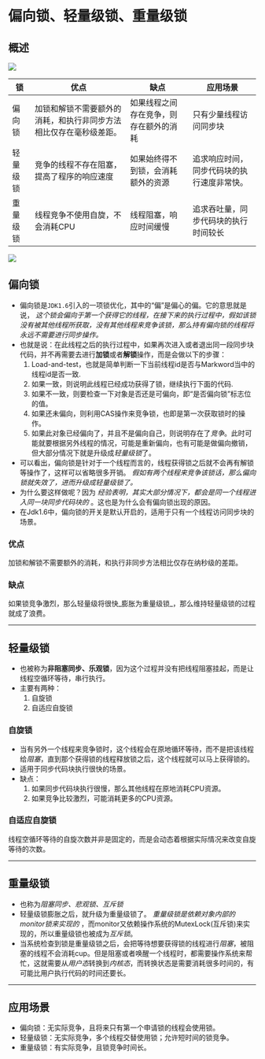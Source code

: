 # 偏向锁、轻量级锁、重量级锁

## 概述

![][image-1]

| 锁       | 优点                                                               | 缺点                                   | 应用场景                                   |
|----------|--------------------------------------------------------------------|----------------------------------------|--------------------------------------------|
| 偏向锁   | 加锁和解锁不需要额外的消耗，和执行非同步方法相比仅存在毫秒级差距。 | 如果线程之间存在竞争，则存在额外的消耗 | 只有少量线程访问同步块                     |
| 轻量级锁 | 竞争的线程不存在阻塞，提高了程序的响应速度                         | 如果始终得不到锁，会消耗额外的资源     | 追求响应时间，同步代码块的执行速度非常快。 |
| 重量级锁 | 线程竞争不使用自旋，不会消耗CPU                                    | 线程阻塞，响应时间缓慢                 | 追求吞吐量，同步代码块的执行时间较长       |

![][image-2]


## 偏向锁

- 偏向锁是`JDK1.6`引入的一项锁优化，其中的“偏”是偏心的偏。它的意思就是说， _这个锁会偏向于第一个获得它的线程，在接下来的执行过程中，假如该锁没有被其他线程所获取，没有其他线程来竞争该锁，那么持有偏向锁的线程将永远不需要进行同步操作。_
- 也就是说：在此线程之后的执行过程中，如果再次进入或者退出同一段同步块代码，并不再需要去进行**加锁**或者**解锁**操作，而是会做以下的步骤：
	1. Load-and-test，也就是简单判断一下当前线程id是否与Markword当中的线程id是否一致.
	2. 如果一致，则说明此线程已经成功获得了锁，继续执行下面的代码.
	3. 如果不一致，则要检查一下对象是否还是可偏向，即“是否偏向锁”标志位的值。
	4. 如果还未偏向，则利用CAS操作来竞争锁，也即是第一次获取锁时的操作。
	5. 如果此对象已经偏向了，并且不是偏向自己，则说明存在了*竞争*。此时可能就要根据另外线程的情况，可能是重新偏向，也有可能是做偏向撤销，但大部分情况下就是升级成*轻量级锁*了。
- 可以看出，偏向锁是针对于一个线程而言的，线程获得锁之后就不会再有解锁等操作了，这样可以省略很多开销。 _假如有两个线程来竞争该锁话，那么偏向锁就失效了，进而升级成轻量级锁了。_
- 为什么要这样做呢？因为 _经验表明，其实大部分情况下，都会是同一个线程进入同一块同步代码块的_ 。这也是为什么会有偏向锁出现的原因。
- 在Jdk1.6中，偏向锁的开关是默认开启的，适用于只有一个线程访问同步块的场景。

### 优点
加锁和解锁不需要额外的消耗，和执行非同步方法相比仅存在纳秒级的差距。
### 缺点
如果锁竞争激烈，那么轻量级将很快_膨胀为重量级锁_，那么维持轻量级锁的过程就成了浪费。

---- 

## 轻量级锁

- 也被称为**非阻塞同步、乐观锁**，因为这个过程并没有把线程阻塞挂起，而是让线程空循环等待，串行执行。
- 主要有两种：
	1. 自旋锁
	2. 自适应自旋锁
### 自旋锁
- 当有另外一个线程来竞争锁时，这个线程会在原地循环等待，而不是把该线程给*阻塞*，直到那个获得锁的线程释放锁之后，这个线程就可以马上获得锁的。
- 适用于同步代码块执行很快的场景。
- 缺点：
	1. 如果同步代码块执行很慢，那么其他线程在原地消耗CPU资源。
	2. 如果竞争比较激烈，可能消耗更多的CPU资源。
### 自适应自旋锁
线程空循环等待的自旋次数并非是固定的，而是会动态着根据实际情况来改变自旋等待的次数。

---- 

## 重量级锁

- 也称为*阻塞同步、悲观锁、互斥锁*
- 轻量级锁膨胀之后，就升级为重量级锁了。 _重量级锁是依赖对象内部的monitor锁来实现的_ ，而monitor又依赖操作系统的MutexLock(互斥锁)来实现的，所以重量级锁也被成为*互斥锁*。
- 当系统检查到锁是重量级锁之后，会把等待想要获得锁的线程进行*阻塞*，被阻塞的线程不会消耗cup。但是阻塞或者唤醒一个线程时，都需要操作系统来帮忙，这就需要从*用户态*转换到*内核态*，而转换状态是需要消耗很多时间的，有可能比用户执行代码的时间还要长。
---- 
## 应用场景

- 偏向锁：无实际竞争，且将来只有第一个申请锁的线程会使用锁。
- 轻量级锁：无实际竞争，多个线程交替使用锁；允许短时间的锁竞争。
- 重量级锁：有实际竞争，且锁竞争时间长。


[image-1]:	https://raw.githubusercontent.com/zhangpengnian/ImageRepository/master/img/20191020221216.jpg
[image-2]:	https://raw.githubusercontent.com/zhangpengnian/ImageRepository/master/img/20191020220400.png